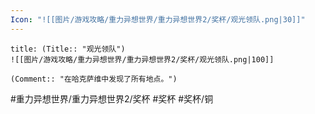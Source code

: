 ```yaml
---
Icon: "![[图片/游戏攻略/重力异想世界/重力异想世界2/奖杯/观光领队.png|30]]"
---
```

```ad-common-bronze-trophy
title: (Title:: "观光领队")
![[图片/游戏攻略/重力异想世界/重力异想世界2/奖杯/观光领队.png|100]]

(Comment:: "在哈克萨维中发现了所有地点。")
```

#重力异想世界/重力异想世界2/奖杯 #奖杯 #奖杯/铜

